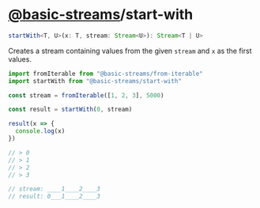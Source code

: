 # [@basic-streams](https://github.com/rpominov/basic-streams)/start-with

<!-- doc -->

```typescript
startWith<T, U>(x: T, stream: Stream<U>): Stream<T | U>
```

Creates a stream containing values from the given `stream` and `x` as the first
values.

```js
import fromIterable from "@basic-streams/from-iterable"
import startWith from "@basic-streams/start-with"

const stream = fromIterable([1, 2, 3], 5000)

const result = startWith(0, stream)

result(x => {
  console.log(x)
})

// > 0
// > 1
// > 2
// > 3

// stream: ____1____2____3
// result: 0___1____2____3
```

<!-- docstop -->
